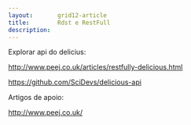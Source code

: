 ```yaml
---
layout:       grid12-article
title:        Rdst e RestFull
description:  
---
```



Explorar api do delicius:

http://www.peej.co.uk/articles/restfully-delicious.html

https://github.com/SciDevs/delicious-api


Artigos de apoio:

http://www.peej.co.uk/
